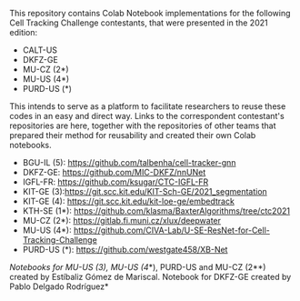 This repository contains Colab Notebook implementations for the following Cell Tracking Challenge contestants, that were presented in the 2021 edition:


- CALT-US
- DKFZ-GE
- MU-CZ (2*)
- MU-US (4*)
- PURD-US (*)


This intends to serve as a platform to facilitate researchers to reuse these codes in an easy and direct way. 
Links to the correspondent contestant's repositories are here, together with the repositories of other teams that prepared their method for reusability and created their own Colab notebooks.

- BGU-IL (5): https://github.com/talbenha/cell-tracker-gnn
- DKFZ-GE: https://github.com/MIC-DKFZ/nnUNet
- IGFL-FR: https://github.com/ksugar/CTC-IGFL-FR
- KIT-GE (3):https://git.scc.kit.edu/KIT-Sch-GE/2021_segmentation
- KIT-GE (4): https://git.scc.kit.edu/kit-loe-ge/embedtrack
- KTH-SE (1*): https://github.com/klasma/BaxterAlgorithms/tree/ctc2021
- MU-CZ (2*): https://gitlab.fi.muni.cz/xlux/deepwater
- MU-US (4*): https://github.com/CIVA-Lab/U-SE-ResNet-for-Cell-Tracking-Challenge
- PURD-US (*): https://github.com/westgate458/XB-Net


*Notebooks for MU-US (3), MU-US (4**), PURD-US and MU-CZ (2**) created by Estíbaliz Gómez de Mariscal. Notebook for DKFZ-GE created by Pablo Delgado Rodríguez*

